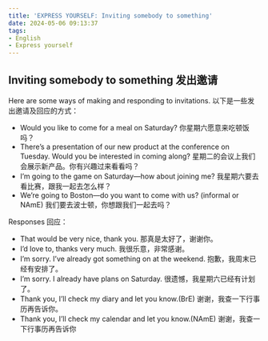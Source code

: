 ```yaml
---
title: 'EXPRESS YOURSELF: Inviting somebody to something'
date: 2024-05-06 09:13:37
tags:
- English
- Express yourself
---
```


## Inviting somebody to something 发出邀请
Here are some ways of making and responding to invitations. 以下是一些发出邀请及回应的方式：
- Would you like to come for a meal on Saturday?
你星期六愿意来吃顿饭吗？
- There’s a presentation of our new product at the conference on Tuesday. Would you be interested in coming along? 
星期二的会议上我们会展示新产品。你有兴趣过来看看吗？
- I’m going to the game on Saturday—how about joining me? 
我星期六要去看比赛，跟我一起去怎么样？
- We’re going to Boston—do you want to come with us? (informal or NAmE) 
我们要去波士顿，你想跟我们一起去吗？

Responses 回应：
- That would be very nice, thank you. 
那真是太好了，谢谢你。
- I’d love to, thanks very much. 
我很乐意，非常感谢。
- I’m sorry. I’ve already got something on at the weekend. 
抱歉，我周末已经有安排了。
- I’m sorry. I already have plans on Saturday. 
很遗憾，我星期六已经有计划了。
- Thank you, I’ll check my diary and let you know.(BrE) 
谢谢，我查一下行事历再告诉你。
- Thank you, I’ll check my calendar and let you know.(NAmE) 
谢谢，我查一下行事历再告诉你